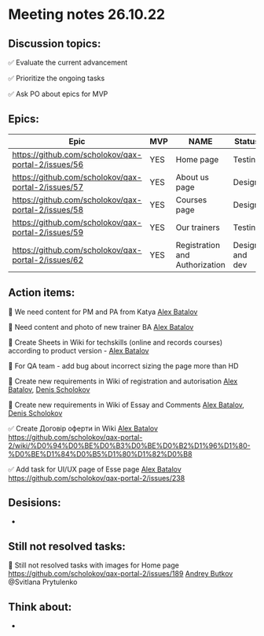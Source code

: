 # Meeting notes 26.10.22  

## Discussion topics:   

:white_check_mark: Evaluate the current advancement

:white_check_mark: Prioritize the ongoing tasks 

:white_check_mark: Ask PO about epics for MVP 

## Epics:  

| Epic                |    MVP  | NAME |Status |
|---------------------|---------|------|-------|   
|https://github.com/scholokov/qax-portal-2/issues/56 |YES| Home page| Testing|
|https://github.com/scholokov/qax-portal-2/issues/57|YES| About us page| Design |
|https://github.com/scholokov/qax-portal-2/issues/58|YES|Courses page |Design|
|https://github.com/scholokov/qax-portal-2/issues/59|YES| Our trainers|Testing|
|https://github.com/scholokov/qax-portal-2/issues/62|YES| Registration and Authorization|Design and dev|  

## Action items: 

:black_square_button: We need content for PM and PA from Katya  [Alex Batalov](https://github.com/ABatalov)  

:black_square_button: Need content and photo of new trainer BA [Alex Batalov](https://github.com/ABatalov) 

:black_square_button: Create Sheets in Wiki for techskills (online and records courses) according to product version - [Alex Batalov](https://github.com/ABatalov) 

:black_square_button: For QA team - add bug about incorrect sizing the page more than HD 

:black_square_button: Create new requirements in Wiki of registration and autorisation [Alex Batalov](https://github.com/ABatalov), [Denis Scholokov](https://github.com/scholokov) 

:black_square_button: Create new requirements in Wiki of Essay and Comments [Alex Batalov](https://github.com/ABatalov), [Denis Scholokov](https://github.com/scholokov) 

:white_check_mark: Create Договір оферти in Wiki [Alex Batalov](https://github.com/ABatalov)  https://github.com/scholokov/qax-portal-2/wiki/%D0%94%D0%BE%D0%B3%D0%BE%D0%B2%D1%96%D1%80-%D0%BE%D1%84%D0%B5%D1%80%D1%82%D0%B8 

:white_check_mark: Add task for UI/UX page of Esse page [Alex Batalov](https://github.com/ABatalov) https://github.com/scholokov/qax-portal-2/issues/238


## Desisions: 

*

## Still not resolved tasks:    

:black_square_button: Still not resolved tasks with images for Home page https://github.com/scholokov/qax-portal-2/issues/189 [Andrey Butkov](https://github.com/ButKoff) @Svitlana Prytulenko 


## Think about:    

*
